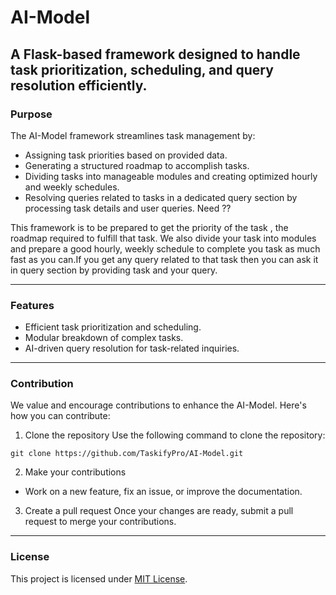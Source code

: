 # AI-Model

A Flask-based framework designed to handle task prioritization, scheduling, and query resolution efficiently.
---
### Purpose

The AI-Model framework streamlines task management by:

* Assigning task priorities based on provided data.
* Generating a structured roadmap to accomplish tasks.
* Dividing tasks into manageable modules and creating optimized hourly and weekly schedules.
* Resolving queries related to tasks in a dedicated query section by processing task details and user queries. Need ??

This framework is to be prepared to get the priority of the task , the roadmap required to fulfill that task. We also divide your task into modules and prepare a good hourly, weekly schedule to complete you task
as much fast as you can.If you get any query related to that task then you can ask it in query section by providing task and your query.

----

### Features

* Efficient task prioritization and scheduling.
* Modular breakdown of complex tasks.
* AI-driven query resolution for task-related inquiries.

---

### Contribution

We value and encourage contributions to enhance the AI-Model. Here's how you can contribute:

1. Clone the repository
Use the following command to clone the repository:
``` git
git clone https://github.com/TaskifyPro/AI-Model.git
```

2. Make your contributions
* Work on a new feature, fix an issue, or improve the documentation.

3. Create a pull request
Once your changes are ready, submit a pull request to merge your contributions.

---

### License
This project is licensed under [MIT License](https://github.com/TaskifyPro/AI-Model/tree/main?tab=MIT-1-ov-file).
